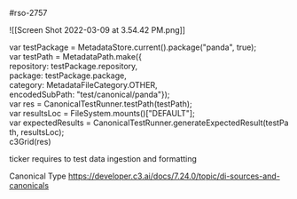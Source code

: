  #rso-2757

![[Screen Shot 2022-03-09 at 3.54.42 PM.png]]


var testPackage = MetadataStore.current().package("panda", true);  
var testPath = MetadataPath.make({  
repository: testPackage.repository,  
package: testPackage.package,  
category: MetadataFileCategory.OTHER,  
encodedSubPath: "test/canonical/panda"});  
var res = CanonicalTestRunner.testPath(testPath);  
var resultsLoc = FileSystem.mounts()["DEFAULT"];  
var expectedResults = CanonicalTestRunner.generateExpectedResult(testPath, resultsLoc);  
c3Grid(res)


ticker requires to test data ingestion and formatting


Canonical Type
https://developer.c3.ai/docs/7.24.0/topic/di-sources-and-canonicals